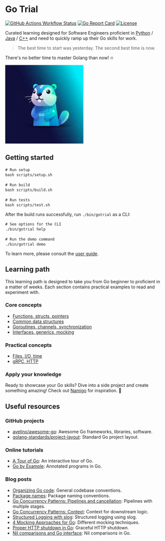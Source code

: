 # Go Trial

[![GitHub Actions Workflow Status](https://img.shields.io/github/actions/workflow/status/huangsam/go-trial/ci.yml)](https://github.com/huangsam/go-trial/actions)
[![Go Report Card](https://goreportcard.com/badge/github.com/huangsam/go-trial)](https://goreportcard.com/report/github.com/huangsam/go-trial)
[![License](https://img.shields.io/github/license/huangsam/go-trial)](https://github.com/huangsam/go-trial/blob/main/LICENSE)

Curated learning designed for Software Engineers proficient in [Python] / [Java] / [C++]
and need to quickly ramp up their Go skills for work.

> The best time to start was yesterday. The second best time is now.

There's no better time to master Golang than now! 🔥

<img src="images/gopher.jpeg" alt="Gopher" width="250px" />

## Getting started

```shell
# Run setup
bash scripts/setup.sh

# Run build
bash scripts/build.sh

# Run tests
bash scripts/test.sh
```

After the build runs successfully, run `./bin/gotrial` as a CLI:

```shell
# See options for the CLI
./bin/gotrial help

# Run the demo command
./bin/gotrial demo
```

To learn more, please consult the [user guide](USERGUIDE.md).

## Learning path

This learning path is designed to take you from Go beginner to proficient
in a matter of weeks. Each section contains practical examples to read
and experiment with.

### Core concepts

- [Functions, structs, pointers](pkg/basicintro/)
- [Common data structures](pkg/datastructure/)
- [Goroutines, channels, synchronization](pkg/concurrency/)
- [Interfaces, generics, mocking](pkg/abstraction/)

### Practical concepts

- [Files, I/O, time](pkg/realworld/)
- [gRPC, HTTP](pkg/endpoint/)

### Apply your knowledge

Ready to showcase your Go skills? Dive into a side project and create something amazing!
Check out [Namigo](https://github.com/huangsam/namigo) for inspiration. 🚀

## Useful resources

### GitHub projects

- [avelino/awesome-go](https://github.com/avelino/awesome-go): Awesome Go frameworks, libraries, software.
- [golang-standards/project-layout](https://github.com/golang-standards/project-layout): Standard Go project layout.

### Online tutorials

- [A Tour of Go](https://go.dev/tour/list): An interactive tour of Go.
- [Go by Example](https://gobyexample.com): Annotated programs in Go.

### Blog posts

- [Organizing Go code](https://go.dev/blog/organizing-go-code): General codebase conventions.
- [Package names](https://go.dev/blog/package-names): Package naming conventions.
- [Go Concurrency Patterns: Pipelines and cancellation](https://go.dev/blog/pipelines): Pipelines with multiple stages.
- [Go Concurrency Patterns: Context](https://go.dev/blog/context): Context for downstream logic.
- [Structured Logging with slog](https://go.dev/blog/slog): Structured logging using slog.
- [4 Mocking Approaches for Go](https://www.twilio.com/en-us/blog/4-mocking-approaches-go): Different mocking techniques.
- [Proper HTTP shutdown in Go](https://dev.to/mokiat/proper-http-shutdown-in-go-3fji): Graceful HTTP shutdown.
- [Nil comparisons and Go interface](https://rednafi.com/go/nil_interface_comparison/): Nil comparisons in Go.

[Python]: https://github.com/huangsam/ultimate-python
[Java]: https://github.com/huangsam/java-trial
[C++]: https://github.com/huangsam/cpp-trial
